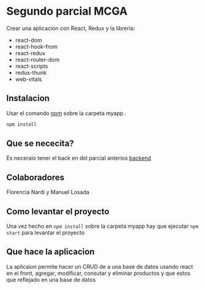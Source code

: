 # Segundo parcial MCGA

Crear una aplicacion con React, Redux y la libreria:
- react-dom
- react-hook-from
- react-redux
- react-router-dom
- react-scripts
- redux-thunk
- web-vitals

## Instalacion

Usar el comando [npm](https://www.npmjs.com/) sobre la carpeta myapp .

```bash
npm install
```
## Que se nececita?

Es neceraio tener el back en del parcial anterios [backend](https://github.com/fabricimarelli/Parcial1-MCGA) 

## Colaboradores
Florencia Nardi y Manuel Losada

## Como levantar el proyecto
Una vez hecho en ``` npm install ``` sobre la carpeta myapp hay que ejecutar ```npm start``` para levantar el proyecto

## Que hace la aplicacion
La aplicaion permite hacer un CRUD de a una base de datos usando react en el front, agregar, modificar, consutar y eliminar productos y que estos que reflejado en una base de datos